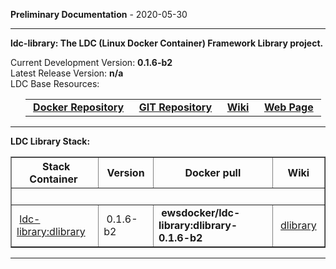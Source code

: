 
__Preliminary Documentation__ - 2020-05-30
____  
__ldc-library: The LDC (Linux Docker Container) Framework Library project.__  

Current Development Version: __0.1.6-b2__  
Latest Release Version: __n/a__  
LDC Base Resources:  

<ul>
  <table>
    <tr>
      <td>&nbsp;<a href="https://hub.docker.com/repository/docker/ewsdocker/ldc-library"><b>Docker Repository</b></a>&nbsp;</td>
      <td>&nbsp;<a href="https://github.com/ewsdocker/ldc-framework/library"><b>GIT Repository</b></a>&nbsp;</td>
      <td>&nbsp;<a href="https://github.com/ewsdocker/ldc-framework/wiki/Library.md"><b>Wiki</b></a>&nbsp;</td>
      <td>&nbsp;<a href="https://ewsdocker.github.io/ldc-framework/ldc-library.html"><b>Web Page</b></a>&nbsp;</td>
    </tr>
  </table>
</ul>

____  

__LDC Library Stack:__  

<table border=1>
  <tr>
    <th>&nbsp;Stack Container&nbsp;</th>
    <th>&nbsp;Version&nbsp;</th>
    <th>&nbsp;Docker pull&nbsp;</th>
    <th>&nbsp;Wiki&nbsp;</th>
  </tr>
  <tr>
    <td colspan=4>&nbsp;</td>
  </tr>
  <tr>
    <td>&nbsp;<a href="https://ewsdocker.github.io/ldc-framework/library/dlibrary.html">ldc-library:dlibrary</a>&nbsp;</td>
    <td>&nbsp;0.1.6-b2&nbsp;</td>
    <td>&nbsp;<b>ewsdocker/ldc-library:dlibrary-0.1.6-b2</b>&nbsp;</td>
    <td>&nbsp;<a href="https://github.com/ewsdocker/ldc-framework/wiki/library/dlibrary.md">dlibrary</a>&nbsp;</td>
  </tr>
</table>

____  


